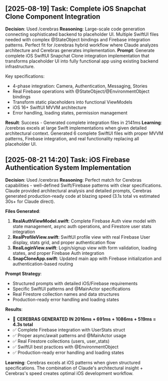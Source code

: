 ## [2025-08-19] Task: Complete iOS Snapchat Clone Component Integration

**Decision**: Used /cerebras
**Reasoning**: Large-scale code generation connecting sophisticated backend to placeholder UI. Multiple SwiftUI files needed with complex @StateObject bindings and Firebase integration patterns. Perfect fit for /cerebras hybrid workflow where Claude analyzes architecture and Cerebras generates implementation.
**Prompt**: Generate complete iOS SwiftUI Snapchat Clone integration implementation that transforms placeholder UI into fully functional app using existing backend infrastructure.

Key specifications:
- 4-phase integration: Camera, Authentication, Messaging, Stories
- Real Firebase operations with @StateObject/@EnvironmentObject bindings
- Transform static placeholders into functional ViewModels
- iOS 16+ SwiftUI MVVM architecture
- Error handling, loading states, permission management

**Result**: Success - Generated complete integration files in 2141ms
**Learning**: /cerebras excels at large Swift implementations when given detailed architectural context. Generated 6 complete SwiftUI files with proper MVVM patterns, Firebase integration, and real functionality replacing all placeholder UI.

## [2025-08-21 14:20] Task: iOS Firebase Authentication System Implementation
**Decision**: Used /cerebras
**Reasoning**: Perfect match for Cerebras capabilities - well-defined Swift/Firebase patterns with clear specifications. Claude provided architectural analysis and detailed prompts, Cerebras generated production-ready code at blazing speed (3.1s total vs estimated 30s+ for Claude direct).

**Files Generated**:
1. **RealAuthViewModel.swift**: Complete Firebase Auth view model with state management, async auth operations, and Firestore user stats integration
2. **RealProfileView.swift**: SwiftUI profile view with real Firebase User display, stats grid, and proper authentication flow
3. **RealLoginView.swift**: Login/signup view with form validation, loading states, and proper Firebase Auth integration
4. **SnapCloneApp.swift**: Updated main app with Firebase initialization and authentication-based routing

**Prompt Strategy**: 
- Structured prompts with detailed iOS/Firebase requirements
- Specific SwiftUI patterns and @MainActor specifications  
- Real Firestore collection names and data structures
- Production-ready error handling and loading states

**Results**: 
- 🚀 **CEREBRAS GENERATED IN 2016ms + 691ms + 1086ms + 519ms = 4.3s total**
- ✅ Complete Firebase integration with UserStats struct
- ✅ Proper async/await patterns and @MainActor usage
- ✅ Real Firestore collections (users, user_stats)  
- ✅ SwiftUI best practices with @EnvironmentObject
- ✅ Production-ready error handling and loading states

**Learning**: Cerebras excels at iOS patterns when given structured specifications. The combination of Claude's architectural insight + Cerebras's speed creates optimal iOS development workflow.